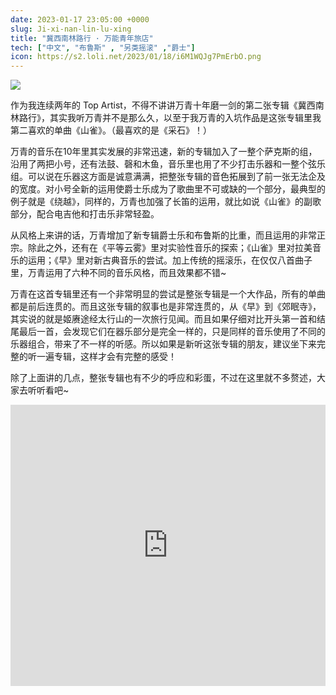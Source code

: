 ```yaml
---
date: 2023-01-17 23:05:00 +0000
slug: Ji-xi-nan-lin-lu-xing
title: "冀西南林路行 · 万能青年旅店"
tech: ["中文", "布鲁斯" , "另类摇滚" ,"爵士"]
icon: https://s2.loli.net/2023/01/18/i6M1WQJg7PmErbO.png
---
```


![](https://s2.loli.net/2023/01/18/sOzU6HfloNj31FJ.png)

作为我连续两年的 Top Artist，不得不讲讲万青十年磨一剑的第二张专辑《冀西南林路行》，其实我听万青并不是那么久，以至于我万青的入坑作品是这张专辑里我第二喜欢的单曲《山雀》。（最喜欢的是《采石》！）

万青的音乐在10年里其实发展的非常迅速，新的专辑加入了一整个萨克斯的组，沿用了两把小号，还有法鼓、磬和木鱼，音乐里也用了不少打击乐器和一整个弦乐组。可以说在乐器这方面是诚意满满，把整张专辑的音色拓展到了前一张无法企及的宽度。对小号全新的运用使爵士乐成为了歌曲里不可或缺的一个部分，最典型的例子就是《绕越》，同样的，万青也加强了长笛的运用，就比如说《山雀》的副歌部分，配合电吉他和打击乐非常轻盈。

从风格上来讲的话，万青增加了新专辑爵士乐和布鲁斯的比重，而且运用的非常正宗。除此之外，还有在《平等云雾》里对实验性音乐的探索；《山雀》里对拉美音乐的运用；《早》里对新古典音乐的尝试。加上传统的摇滚乐，在仅仅八首曲子里，万青运用了六种不同的音乐风格，而且效果都不错~

万青在这首专辑里还有一个非常明显的尝试是整张专辑是一个大作品，所有的单曲都是前后连贯的。而且这张专辑的叙事也是非常连贯的，从《早》到《郊眠寺》，其实说的就是姬赓途经太行山的一次旅行见闻。而且如果仔细对比开头第一首和结尾最后一首，会发现它们在器乐部分是完全一样的，只是同样的音乐使用了不同的乐器组合，带来了不一样的听感。所以如果是新听这张专辑的朋友，建议坐下来完整的听一遍专辑，这样才会有完整的感受！

除了上面讲的几点，整张专辑也有不少的呼应和彩蛋，不过在这里就不多赘述，大家去听听看吧~

<iframe allow="autoplay *; encrypted-media *; fullscreen *; clipboard-write" frameborder="0" height="450" style="width:100%;max-width:660px;overflow:hidden;background:transparent;" sandbox="allow-forms allow-popups allow-same-origin allow-scripts allow-storage-access-by-user-activation allow-top-navigation-by-user-activation" src="https://embed.music.apple.com/us/album/%E5%86%80%E8%A5%BF%E5%8D%97%E6%9E%97%E8%B7%AF%E8%A1%8C/1545534900"></iframe>

